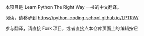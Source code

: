 
本项目是 Learn Python The Right Way 一书的中文翻译。

阅读，请移步到 <https://python-coding-school.github.io/LPTRW/>

参与翻译，请直接 Fork 项目，或者直接点本仓库页面上的编辑按钮

